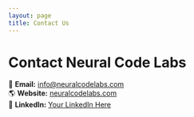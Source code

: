 ```yaml
---
layout: page
title: Contact Us
---
```


# Contact Neural Code Labs  
📧 **Email:** info@neuralcodelabs.com  
🌎 **Website:** [neuralcodelabs.com](https://neuralcodelabs.com)  
💼 **LinkedIn:** [Your LinkedIn Here](#)
